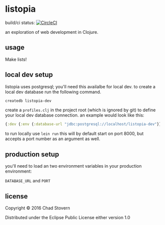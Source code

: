 # listopia 

build/ci status: [![CircleCI](https://circleci.com/gh/chadhs/listopia/tree/master.svg?style=svg)](https://circleci.com/gh/chadhs/listopia/tree/master)

an exploration of web development in Clojure.

## usage

Make lists!

## local dev setup

listopia uses postgresql; you'll need this availalbe for local dev.  to create a local dev database run the following command.

```sh
createdb listopia-dev
```

create a `profiles.clj` in the project root (which is ignored by git) to define your local dev database connection.  an example would look like this:

```clojure
{:dev {:env {:database-url "jdbc:postgresql://localhost/listopia-dev"}}}
```

to run locally use `lein run` this will by default start on port 8000, but accepts a port number as an argument as well.

## production setup

you'll need to load an two environment variables in your production environment:

`DATABASE_URL` and `PORT`

## license

Copyright © 2016 Chad Stovern

Distributed under the Eclipse Public License either version 1.0
